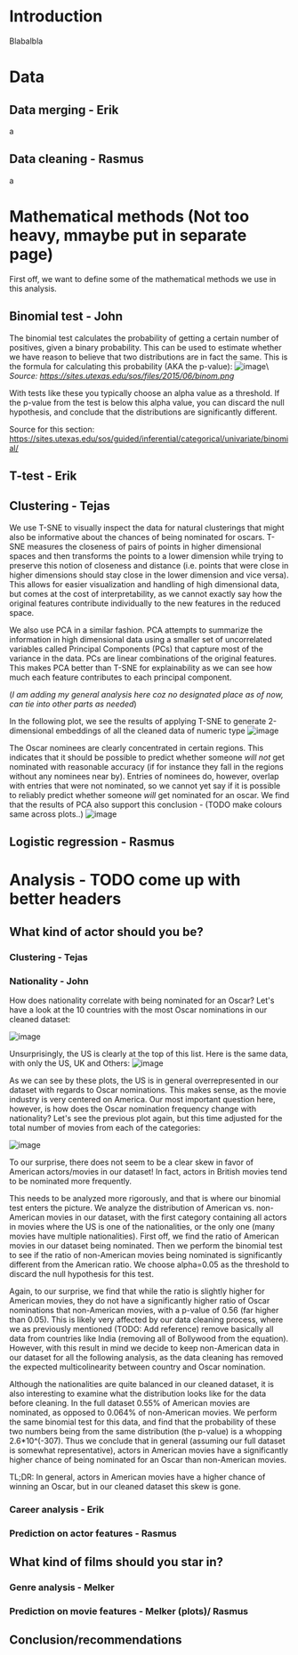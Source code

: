 <!-- ---
# Feel free to add content and custom Front Matter to this file.
# To modify the layout, see https://jekyllrb.com/docs/themes/#overriding-theme-defaults

layout: home
--- -->

# Introduction

Blabalbla


# Data

## Data merging - Erik
a

## Data cleaning - Rasmus
a


# Mathematical methods (Not too heavy, mmaybe put in separate page)

First off, we want to define some of the mathematical methods we use in this analysis.

## Binomial test - John

The binomial test calculates the probability of getting a certain number of positives, given a binary probability. This can be used to estimate whether we have reason to believe that two distributions are in fact the same. This is the formula for calculating this probability (AKA the p-value):
![image](images/binom-test.png)\\
*Source: <a href="https://sites.utexas.edu/sos/files/2015/06/binom.png">https://sites.utexas.edu/sos/files/2015/06/binom.png</a>*

With tests like these you typically choose an alpha value as a threshold. If the p-value from the test is below this alpha value, you can discard the null hypothesis, and conclude that the distributions are significantly different.

Source for this section: <a href="https://sites.utexas.edu/sos/guided/inferential/categorical/univariate/binomial/">https://sites.utexas.edu/sos/guided/inferential/categorical/univariate/binomial/</a>

## T-test - Erik

## Clustering - Tejas
We use T-SNE to visually inspect the data for natural clusterings that might also be informative about the chances of being nominated for oscars. T-SNE measures the closeness of pairs of points in higher dimensional spaces and then transforms the points to a lower dimension while trying to preserve this notion of closeness and distance  (i.e. points that were close in higher dimensions should stay close in the lower dimension and vice versa). This allows for easier visualization and handling of high dimensional data, but comes at the cost of interpretability, as we cannot exactly say how the original features contribute individually to the new features in the reduced space.

We also use PCA in a similar fashion. PCA attempts to summarize the information in high dimensional data using a smaller set of uncorrelated variables called Principal Components (PCs) that capture most of the variance in the data. PCs are linear combinations of the original features. This makes PCA better than T-SNE for explainability as we can see how much each feature contributes to each principal component.

(_I am adding my general analysis here coz no designated place as of now, can tie into other parts as needed_)

In the following plot, we see the results of applying T-SNE to generate 2-dimensional embeddings of all the cleaned data of numeric type 
![image](images/T_SNE_all_numerical_features.png)


The Oscar nominees are clearly concentrated in certain regions. This indicates that it should be possible to predict whether someone _will not_ get nominated with reasonable accuracy (if for instance they fall in the regions without any nominees near by). Entries of nominees do, however, overlap with entries that were not nominated, so we cannot yet say if it is possible to reliably predict whether someone _will_ get nominated for an oscar. We find that the results of PCA also support this conclusion - (TODO make colours same across plots..)
![image](images/PCA_scatter_all_features.png)




## Logistic regression - Rasmus




# Analysis - TODO come up with better headers



## What kind of actor should you be?

### Clustering - Tejas

### Nationality - John
How does nationality correlate with being nominated for an Oscar? Let's have a look at the 10 countries with the most Oscar nominations in our cleaned dataset:

![image](images/oscar-nom-per-country.png)

Unsurprisingly, the US is clearly at the top of this list. Here is the same data, with only the US, UK and Others:
![image](images/oscar-nom-per-country-others.png)

As we can see by these plots, the US is in general overrepresented in our dataset with regards to Oscar nominations. This makes sense, as the movie industry is very centered on America. Our most important question here, however, is how does the Oscar nomination frequency change with nationality? Let's see the previous plot again, but this time adjusted for the total number of movies from each of the categories:

![image](images/oscar-nom-per-country-adjusted.png)

To our surprise, there does not seem to be a clear skew in favor of American actors/movies in our dataset! In fact, actors in British movies tend to be nominated more frequently.

This needs to be analyzed more rigorously, and that is where our binomial test enters the picture. We analyze the distribution of American vs. non-American movies in our dataset, with the first category containing all actors in movies where the US is one of the nationalities, or the only one (many movies have multiple nationalities). First off, we find the ratio of American movies in our dataset being nominated. Then we perform the binomial test to see if the ratio of non-American movies being nominated is significantly different from the American ratio. We choose alpha=0.05 as the threshold to discard the null hypothesis for this test.

Again, to our surprise, we find that while the ratio is slightly higher for American movies, they do not have a significantly higher ratio of Oscar nominations that non-American movies, with a p-value of 0.56 (far higher than 0.05). This is likely very affected by our data cleaning process, where we as previously mentioned (TODO: Add reference) remove basically all data from countries like India (removing all of Bollywood from the equation). However, with this result in mind we decide to keep non-American data in our dataset for all the following analysis, as the data cleaning has removed the expected multicolinearity between country and Oscar nomination.

Although the nationalities are quite balanced in our cleaned dataset, it is also interesting to examine what the distribution looks like for the data before cleaning. In the full dataset 0.55% of American movies are nominated, as opposed to 0.064% of non-American movies. We perform the same binomial test for this data, and find that the probability of these two numbers being from the same distribution (the p-value) is a whopping 2.6*10^(-307). Thus we conclude that in general (assuming our full dataset is somewhat representative), actors in American movies have a significantly higher chance of being nominated for an Oscar than non-American movies.

TL;DR: In general, actors in American movies have a higher chance of winning an Oscar, but in our cleaned dataset this skew is gone.

### Career analysis - Erik

### Prediction on actor features - Rasmus




## What kind of films should you star in?

### Genre analysis - Melker

### Prediction on movie features - Melker (plots)/ Rasmus





## Conclusion/recommendations